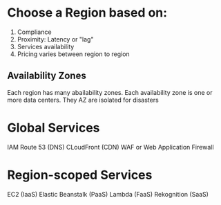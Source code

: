 # Choose a Region based on:

1. Compliance
2. Proximity: Latency or "lag"
3. Services availability
4. Pricing varies between region to region

## Availability Zones

Each region has many abailability zones. Each availability zone is one or more data centers. They AZ are isolated for disasters

# Global Services
IAM
Route 53 (DNS)
CLoudFront (CDN)
WAF or Web Application Firewall
# Region-scoped Services
EC2 (IaaS)
Elastic Beanstalk (PaaS)
Lambda (FaaS)
Rekognition (SaaS)
